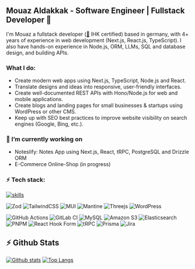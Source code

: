 ## Mouaz Aldakkak -  Software Engineer | Fullstack Developer 👋
I'm Mouaz a fullstack developer ([🔗](https://en.life-in-germany.de/becoming-a-software-engineer-in-germany/#Getting_Software_Engineers_Education_and_Qualifications_in_Germany) IHK certified) based in germany, with 4+ years of experience in web development (Next.js, React.js, TypeScript). I also have hands-on experience in Node.js, ORM, LLMs, SQL and database design, and building APIs.

### What I do:

-   Create modern web apps using Next.js, TypeScript, Node.js and React.
-   Translate designs and ideas into responsive, user-friendly interfaces.
-   Create well-documented REST APIs with Hono/Node.js for web and mobile applications.
-   Create blogs and landing pages for small businesses & startups using WordPress or other CMS.
-   Keep up with SEO best practices to improve website visibility on search engines (Google, Bing, etc.).

### 🔭 I’m currently working on
  - Noteslify: Notes App using Next.js, React, tRPC, PostgreSQL and Drizzle ORM
  - E-Commerce Online-Shop (in progress)

### ⚡ Tech stack:

[![skills](https://go-skill-icons.vercel.app/api/icons?i=ts,js,nodejs,nextjs,vite,react,bootstrap,css,html,hono,aws,cloudflare,postgres,git,docker,vscode,github,gitlab&perline=10&theme=light)](https://skillicons.dev)

![Zod](https://img.shields.io/badge/zod-%233068b7.svg?style=flat&logo=zod&logoColor=white)
![TailwindCSS](https://img.shields.io/badge/tailwindcss-%2338B2AC.svg?style=flat&logo=tailwind-css&logoColor=white)
![MUI](https://img.shields.io/badge/MUI-%230081CB.svg?style=flat&logo=mui&logoColor=white)
![Mantine](https://img.shields.io/badge/Mantine-ffffff?style=flat&logo=Mantine&logoColor=339af0)
![Threejs](https://img.shields.io/badge/threejs-black?style=flat&logo=three.js&logoColor=white)
![WordPress](https://img.shields.io/badge/WordPress-%23117AC9.svg?style=flat&logo=WordPress&logoColor=white)

![GitHub Actions](https://img.shields.io/badge/github%20actions-%232671E5.svg?style=flat&logo=githubactions&logoColor=white)
![GitLab CI](https://img.shields.io/badge/gitlab%20ci-%23181717.svg?style=flat&logo=gitlab&logoColor=white)
![MySQL](https://img.shields.io/badge/mysql-4479A1.svg?style=flat&logo=mysql&logoColor=white)
![Amazon S3](https://img.shields.io/badge/Amazon%20S3-FF9900?style=flat&logo=amazons3&logoColor=white)
![Elasticsearch](https://img.shields.io/badge/elasticsearch-%230377CC.svg?style=flat&logo=elasticsearch&logoColor=white)
![PNPM](https://img.shields.io/badge/pnpm-%234a4a4a.svg?style=flat&logo=pnpm&logoColor=f69220)
![React Hook Form](https://img.shields.io/badge/React%20Hook%20Form-%23EC5990.svg?style=flat&logo=reacthookform&logoColor=white)
![tRPC](https://img.shields.io/badge/tRPC-%232596BE.svg?style=flat&logo=tRPC&logoColor=white)
![Prisma](https://img.shields.io/badge/Prisma-3982CE?style=flat&logo=Prisma&logoColor=white)
![Jira](https://img.shields.io/badge/jira-%230A0FFF.svg?style=flat&logo=jira&logoColor=white)


## ⚡ Github Stats  
  <a href="#">![Github stats](https://github-readme-stats.vercel.app/api?username=movoid12&theme=blueberry&count_private=true&hide_border=true&line_height=20)</a>
  <a href="#">![Top Langs](https://github-readme-stats.vercel.app/api/top-langs/?username=movoid12&layout=compact&theme=blueberry&count_private=true&hide_border=true)</a>
